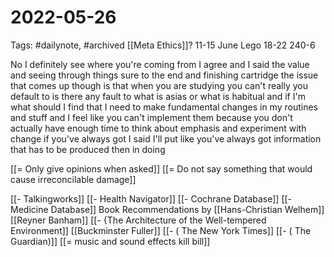 # 2022-05-26
Tags: #dailynote, #archived 
[[Meta Ethics]]?
11-15 June Lego 
18-22
240-6

 No I definitely see where you're coming from I agree and I said the value and seeing through things sure to the end and finishing cartridge the issue that comes up though is that when you are studying you can't really you default to is there any fault to what is asias or what is habitual and if I'm what should I find that I need to make fundamental changes in my routines and stuff and I feel like you can't implement them because you don't actually have enough time to think about emphasis and experiment with change if you've always got I said I'll put like you've always got information that has to be produced then in doing


[[= Only give opinions when asked]]
[[= Do not say something that would cause irreconcilable damage]]


[[- Talkingworks]]
[[- Health Navigator]]
[[- Cochrane Database]]
[[- Medicine Database]]
Book Recommendations by [[Hans-Christian Welhem]]
[[Reyner Banham]]
[[- {The Architecture of the Well-tempered Environment]]
[[Buckminster Fuller]]
[[- ( The New York Times]]
[[- ( The Guardian)]]
[[= music and sound effects kill bill]]

